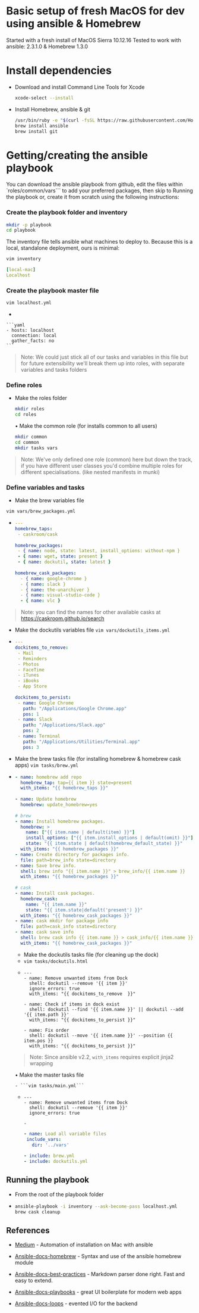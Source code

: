 # Basic setup of fresh MacOS for dev using ansible & Homebrew

Started with a fresh install of MacOS Sierra 10.12.16
Tested to work with ansible: 2.3.1.0 & Homebrew 1.3.0

# Install dependencies

  - Download and install Command Line Tools for Xcode
    ```sh
    xcode-select --install 
    ```
  - Install Homebrew, ansible & git
    ```sh
    /usr/bin/ruby -e "$(curl -fsSL https://raw.githubusercontent.com/Homebrew/install/master/install)"
    brew install ansible
    brew install git
    ```
    
# Getting/creating the ansible playbook

You can download the ansible playbook from github, edit the files within `roles/common/vars``` to add your preferred packages, then skip to Running the playbook 
or, create it from scratch using the following instructions:

### Create the playbook folder and inventory
```sh
mkdir -p playbook
cd playbook
```
The inventory file tells ansible what machines to deploy to. Because this is a local, standalone deployment, ours is minimal:
```sh
vim inventory
```
```yaml
[local-mac]
Localhost
```
### Create the playbook master file
```sh
vim localhost.yml
```

- 

    ```yaml 
    - hosts: localhost
      connection: local
      gather_facts: no
    ```

> Note: We could just stick all of our tasks and variables in this file but for future extensibility we'll break them up into roles, with separate variables and tasks folders

### Define roles
- Make the roles folder
    ```sh 
    mkdir roles
    cd roles
    ```
	• Make the common role (for installs common to all users)
    ```sh
    mkdir common
    cd common
    mkdir tasks vars
    ```
> Note: We've only defined one role (common) here but down the track, if you have different user classes you'd combine multiple roles for different specialisations. (like nested manifests in munki)

### Define variables and tasks
- Make the brew variables file
```sh
vim vars/brew_packages.yml
```
-
    ```yaml 
    ---
	homebrew_taps:
	 - caskroom/cask
			
	homebrew_packages:
	 - { name: node, state: latest, install_options: without-npm }
	 - { name: wget, state: present }
	 - { name: dockutil, state: latest }
			
	homebrew_cask_packages:
      - { name: google-chrome }
      - { name: slack }
      - { name: the-unarchiver }
      - { name: visual-studio-code }
      - { name: vlc }
    ```
> Note: you can find the names for other available casks at https://caskroom.github.io/search

- Make the dockutils variables file
`vim vars/dockutils_items.yml`
-
    ```yaml 
    ---
	dockitems_to_remove:
	 - Mail
	 - Reminders
	 - Photos
	 - FaceTime
	 - iTunes
	 - iBooks
	 - App Store
			
	dockitems_to_persist:
	 - name: Google Chrome
	   path: "/Applications/Google Chrome.app"
       pos: 1
	 - name: Slack
	   path: "/Applications/Slack.app"
       pos: 2
	 - name: Terminal
	   path: "/Applications/Utilities/Terminal.app"
       pos: 3
    ```
- Make the brew tasks file (for installing homebrew & homebrew cask apps)
`vim tasks/brew.yml`
-
    ```yaml 
	- name: homebrew add repo
	  homebrew_tap: tap={{ item }} state=present
	  with_items: "{{ homebrew_taps }}"
			
	- name: Update homebrew
	  homebrew: update_homebrew=yes
			
	# brew
	- name: Install homebrew packages.
	  homebrew: >
	    name: ["{{ item.name | default(item) }}"]
	    install_options: ["{{ item.install_options | default(omit) }}"]
	    state: "{{ item.state | default(homebrew_default_state) }}"
	  with_items: "{{ homebrew_packages }}"
	- name: Create directory for packages info.
	  file: path=brew_info state=directory
	- name: Save brew info.
	  shell: brew info "{{ item.name }}" > brew_info/{{ item.name }}
	  with_items: "{{ homebrew_packages }}"
			
	# cask
	- name: Install cask packages.
	  homebrew_cask:
	    name: "{{ item.name }}"
	    state: "{{ item.state|default('present') }}"
	  with_items: "{{ homebrew_cask_packages }}"
	- name: cask mkdir for package info
	  file: path=cask_info state=directory
	- name: cask save info
	  shell: brew cask info {{ item.name }} > cask_info/{{ item.name }}
	  with_items: "{{ homebrew_cask_packages }}"
    ```
  - Make the dockutils tasks file (for cleaning up the dock)
  - `vim tasks/dockutils.html`
  - 			
        ---
	    - name: Remove unwanted items from Dock
		  shell: dockutil --remove '{{ item }}'
		  ignore_errors: true
		  with_items: "{{ dockitems_to_remove  }}"
			
		- name: Check if items in dock exist
		  shell: dockutil --find '{{ item.name }}' || dockutil --add '{{ item.path }}'
		  with_items: "{{ dockitems_to_persist }}"
			
		- name: Fix order
		  shell: dockutil --move '{{ item.name }}' --position {{ item.pos }}
		  with_items: "{{ dockitems_to_persist }}"
  
  > Note: Since ansible v2.2, ```with_items``` requires explicit jinja2 wrapping

	• Make the master tasks file
	
	  - ```vim tasks/main.yml```
  - 			
        ---
	    - name: Remove unwanted items from Dock
		  shell: dockutil --remove '{{ item }}'
		  ignore_errors: true
		
		- 
		
	```yaml
	- name: Load all variable files
	 include_vars:
	   dir: '../vars'
		
	- include: brew.yml
	- include: dockutils.yml
	```

## Running the playbook
- From the root of the playbook folder
- 
    ```sh
    ansible-playbook -i inventory --ask-become-pass localhost.yml
    brew cask cleanup
    ```

## References


* [Medium] - Automation of installation on Mac with ansible
* [Ansible-docs-homebrew] - Syntax and use of the ansible homebrew module
* [Ansible-docs-best-practices] - Markdown parser done right. Fast and easy to extend.
* [Ansible-docs-playbooks] - great UI boilerplate for modern web apps
* [Ansible-docs-loops] - evented I/O for the backend


   [Medium]: <https://medium.com/@kojiitp/automation-of-installation-on-mac-w-ansible-21354cce0d7b>
   [Ansible-docs-homebrew]: <http://docs.ansible.com/ansible/latest/homebrew_module.html>
   [Ansible-docs-best-practices]: <http://docs.ansible.com/ansible/latest/playbooks_best_practices.html>
   [Ansible-docs-playbooks]: <http://docs.ansible.com/ansible/latest/playbooks_intro.html>
   [Ansible-docs-loops]: <http://docs.ansible.com/ansible/latest/playbooks_loops.html>

   [PlDb]: <https://github.com/joemccann/dillinger/tree/master/plugins/dropbox/README.md>
   [PlGh]: <https://github.com/joemccann/dillinger/tree/master/plugins/github/README.md>
   [PlGd]: <https://github.com/joemccann/dillinger/tree/master/plugins/googledrive/README.md>
   [PlOd]: <https://github.com/joemccann/dillinger/tree/master/plugins/onedrive/README.md>
   [PlMe]: <https://github.com/joemccann/dillinger/tree/master/plugins/medium/README.md>
   [PlGa]: <https://github.com/RahulHP/dillinger/blob/master/plugins/googleanalytics/README.md>
